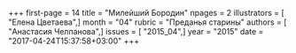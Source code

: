 +++
first-page = 14
title = "Милейший Бородин"
npages = 2
illustrators = [ "Елена Цветаева",]
month = "04"
rubric = "Преданья старины"
authors = [ "Анастасия Челпанова",]
issues = [ "2015_04",]
year = "2015"
date = "2017-04-24T15:37:58+03:00"
+++
